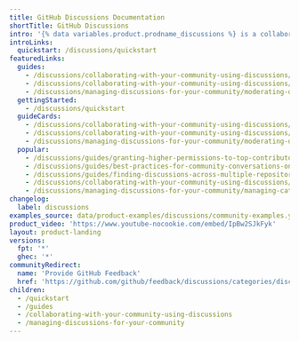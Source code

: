 ```yaml
---
title: GitHub Discussions Documentation
shortTitle: GitHub Discussions
intro: '{% data variables.product.prodname_discussions %} is a collaborative communication forum for the community around an open source project. Community members can ask and answer questions, share updates, have open-ended conversations, and follow along on decisions affecting the community''s way of working.'
introLinks:
  quickstart: /discussions/quickstart
featuredLinks:
  guides:
    - /discussions/collaborating-with-your-community-using-discussions/about-discussions
    - /discussions/collaborating-with-your-community-using-discussions/participating-in-a-discussion
    - /discussions/managing-discussions-for-your-community/moderating-discussions
  gettingStarted:
    - /discussions/quickstart
  guideCards:
    - /discussions/collaborating-with-your-community-using-discussions/about-discussions
    - /discussions/collaborating-with-your-community-using-discussions/participating-in-a-discussion
    - /discussions/managing-discussions-for-your-community/moderating-discussions
  popular:
    - /discussions/guides/granting-higher-permissions-to-top-contributors
    - /discussions/guides/best-practices-for-community-conversations-on-github
    - /discussions/guides/finding-discussions-across-multiple-repositories
    - /discussions/collaborating-with-your-community-using-discussions/collaborating-with-maintainers-using-discussions
    - /discussions/managing-discussions-for-your-community/managing-categories-for-discussions-in-your-repository
changelog:
  label: discussions
examples_source: data/product-examples/discussions/community-examples.yml
product_video: 'https://www.youtube-nocookie.com/embed/IpBw2SJkFyk'
layout: product-landing
versions:
  fpt: '*'
  ghec: '*'
communityRedirect: 
  name: 'Provide GitHub Feedback'
  href: 'https://github.com/github/feedback/discussions/categories/discussions-feedback'
children:
  - /quickstart
  - /guides
  - /collaborating-with-your-community-using-discussions
  - /managing-discussions-for-your-community
---
```


